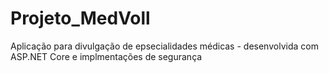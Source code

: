 # Projeto_MedVoll
Aplicação para divulgação de epsecialidades médicas - desenvolvida com ASP.NET Core e implmentações de segurança

